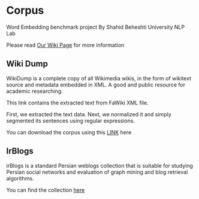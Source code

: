 # Corpus
Word Embedding benchmark project By Shahid Beheshti University NLP Lab

Please read [Our Wiki Page](https://github.com/sehsanm/embedding-benchmark/wiki) for more information

## Wiki Dump
WikiDump is a complete copy of all Wikimedia wikis, in the form of wikitext source and metadata embedded in XML. A good and public resource for academic researching.
    
This link contains the extracted text from FaWiki XML file.
    
First, we extracted the text data. Next, we normalized it and simply segmented its sentences using regular expressions.
    
You can download the corpus using this [LINK](https://sbuacir-my.sharepoint.com/personal/se_mahmoudi_sbu_ac_ir/_layouts/15/download.aspx?SourceUrl=%2Fpersonal%2Fse_mahmoudi_sbu_ac_ir%2FDocuments%2Fsbunlp%2FwikiDump_dotSplitData_Nikvand.zip) here

## IrBlogs
irBlogs is a standard Persian weblogs collection that is suitable for studying Persian social networks and evaluation of graph mining and blog retrieval algorithms.

You can find the collection [here](http://dbrg.ut.ac.ir/irblogs/)
